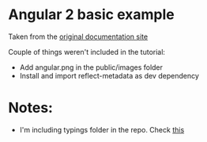 # Angular 2 basic example

Taken from the [original documentation site](https://angular.io/docs/ts/latest/guide/webpack.html)

Couple of things weren't included in the tutorial:

- Add angular.png in the public/images folder
- Install and import reflect-metadata as dev dependency

# Notes:

- I'm including typings folder in the repo. Check [this](http://stackoverflow.com/questions/37372698/should-git-track-the-typings-folder-typings-json)

